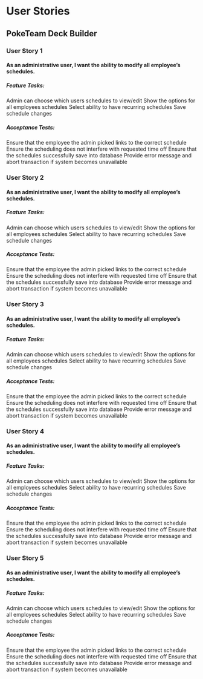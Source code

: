 # User Stories

## PokeTeam Deck Builder

### User Story 1 

#### As an administrative user, I want the ability to modify all employee’s schedules.

##### Feature Tasks:

Admin can choose which users schedules to view/edit
Show the options for all employees schedules
Select ability to have recurring schedules
Save schedule changes

##### Acceptance Tests:

Ensure that the employee the admin picked links to the correct schedule
Ensure the scheduling does not interfere with requested time off
Ensure that the schedules successfully save into database
Provide error message and abort transaction if system becomes unavailable

### User Story 2

#### As an administrative user, I want the ability to modify all employee’s schedules.

##### Feature Tasks:

Admin can choose which users schedules to view/edit
Show the options for all employees schedules
Select ability to have recurring schedules
Save schedule changes

##### Acceptance Tests:

Ensure that the employee the admin picked links to the correct schedule
Ensure the scheduling does not interfere with requested time off
Ensure that the schedules successfully save into database
Provide error message and abort transaction if system becomes unavailable

### User Story 3

#### As an administrative user, I want the ability to modify all employee’s schedules.

##### Feature Tasks:

Admin can choose which users schedules to view/edit
Show the options for all employees schedules
Select ability to have recurring schedules
Save schedule changes

##### Acceptance Tests:

Ensure that the employee the admin picked links to the correct schedule
Ensure the scheduling does not interfere with requested time off
Ensure that the schedules successfully save into database
Provide error message and abort transaction if system becomes unavailable

### User Story 4

#### As an administrative user, I want the ability to modify all employee’s schedules.

##### Feature Tasks:

Admin can choose which users schedules to view/edit
Show the options for all employees schedules
Select ability to have recurring schedules
Save schedule changes

##### Acceptance Tests:

Ensure that the employee the admin picked links to the correct schedule
Ensure the scheduling does not interfere with requested time off
Ensure that the schedules successfully save into database
Provide error message and abort transaction if system becomes unavailable

### User Story 5

#### As an administrative user, I want the ability to modify all employee’s schedules.

##### Feature Tasks:

Admin can choose which users schedules to view/edit
Show the options for all employees schedules
Select ability to have recurring schedules
Save schedule changes

##### Acceptance Tests:

Ensure that the employee the admin picked links to the correct schedule
Ensure the scheduling does not interfere with requested time off
Ensure that the schedules successfully save into database
Provide error message and abort transaction if system becomes unavailable